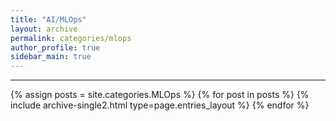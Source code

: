 ```yaml
---
title: "AI/MLOps"
layout: archive
permalink: categories/mlops
author_profile: true
sidebar_main: true
---
```


***

{% assign posts = site.categories.MLOps %}
{% for post in posts %} {% include archive-single2.html type=page.entries_layout %} {% endfor %}